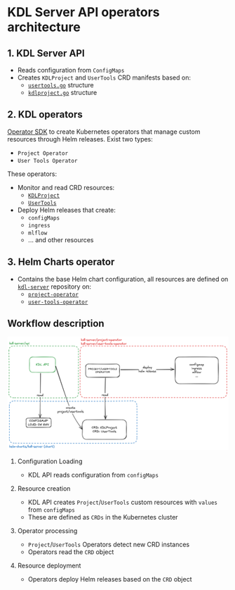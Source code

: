 # KDL Server API operators architecture

## 1. KDL Server API

* Reads configuration from `ConfigMaps`
* Creates `KDLProject` and `UserTools` CRD manifests based on:
  * [`usertools.go`](https://github.com/konstellation-io/kdl-server/blob/main/app/api/infrastructure/k8s/usertools.go) structure
  * [`kdlproject.go`](https://github.com/konstellation-io/kdl-server/blob/main/app/api/infrastructure/k8s/kdlproject.go) structure

## 2. KDL operators

[Operator SDK](https://sdk.operatorframework.io/docs/building-operators/helm/) to create Kubernetes operators that manage custom resources through Helm releases. Exist two types:

* `Project Operator`
* `User Tools Operator`

These operators:

* Monitor and read CRD resources:
  * [`KDLProject`](https://github.com/konstellation-io/helm-charts/blob/main/charts/kdl-server/crds/project-operator-crd.yaml)
  * [`UserTools`](https://github.com/konstellation-io/helm-charts/blob/main/charts/kdl-server/crds/user-tools-operator-crd.yaml)
* Deploy Helm releases that create:
  * `configMaps`
  * `ingress`
  * `mlflow`
  * ... and other resources

## 3. Helm Charts operator

* Contains the base Helm chart configuration, all resources are defined on [`kdl-server`](https://github.com/konstellation-io/kdl-server/tree/main/) repository on:
  * [`project-operator`](https://github.com/konstellation-io/kdl-server/tree/main/project-operator/helm-charts/kdlproject)
  * [`user-tools-operator`](https://github.com/konstellation-io/kdl-server/tree/main/user-tools-operator/helm-charts/usertools)

## Workflow description

![kdl server-operator](./assets/kdl-server-operators.png)

1. Configuration Loading
   * KDL API reads configuration from `configMaps`

2. Resource creation
   * KDL API creates `Project`/`UserTools` custom resources with `values` from `configMaps`
   * These are defined as `CRDs` in the Kubernetes cluster

3. Operator processing
   * `Project`/`UserTools` Operators detect new CRD instances
   * Operators read the `CRD` object

4. Resource deployment
   * Operators deploy Helm releases based on the `CRD` object
